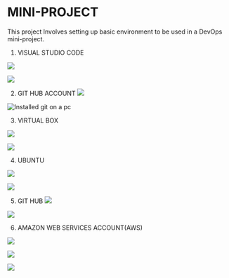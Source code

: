 # MINI-PROJECT

This project lnvolves setting up basic environment to be used in a DevOps mini-project.

1. VISUAL STUDIO CODE

![](./img/1.%20Visual%20studio%20code%20download%20link.png)

![](./img/2.%20Visual%20studio%20code.png)

2. GIT HUB ACCOUNT
   ![](./img/3.%20git%20url.png)

![Installed git on a pc](./img/4.%20git%20installed%20on%20windows%20pc.png)

3. VIRTUAL BOX

![](./img/virtual%20box%20download.png)

![](./img/virtual%20box%20interface.png)

4. UBUNTU

![](./img/7.%20Ubuntu%20Url.png)

![](./img/ubuntu%20login.png)

5. GIT HUB
![](./img/Git%20hub%20g.png)

![](./img/git%20hub%20in.png)

6. AMAZON WEB SERVICES ACCOUNT(AWS)

![](./img/9.%20Creating%20AWS%20account.png)

![](./img/AWS%201.png)

![](./img/AWS%20console.png)
